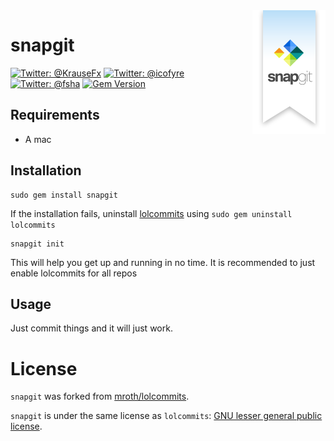 <img src="/vendor/logos/Snapgit.png" align="right" />

# snapgit

[![Twitter: @KrauseFx](https://img.shields.io/badge/Twitter-@KrauseFx-blue.svg?style=flat)](https://twitter.com/KrauseFx)
[![Twitter: @icofyre](https://img.shields.io/badge/Twitter-@icofyre-blue.svg?style=flat)](https://twitter.com/icofyre)
[![Twitter: @fsha](https://img.shields.io/badge/Twitter-@fsha-blue.svg?style=flat)](https://twitter.com/fsha)
[![Gem Version](https://badge.fury.io/rb/snapgit.svg)](https://rubygems.org/gems/snapgit)

## Requirements

- A mac

## Installation

```
sudo gem install snapgit
```

If the installation fails, uninstall [lolcommits](https://github.com/mroth/lolcommits) using `sudo gem uninstall lolcommits`

```
snapgit init
```

This will help you get up and running in no time. It is recommended to just enable lolcommits for all repos

## Usage

Just commit things and it will just work.

# License

`snapgit` was forked from [mroth/lolcommits](https://github.com/mroth/lolcommits). 

`snapgit` is under the same license as `lolcommits`: [GNU lesser general public license](https://github.com/snapgit/snapgit/blob/master/LICENSE).
